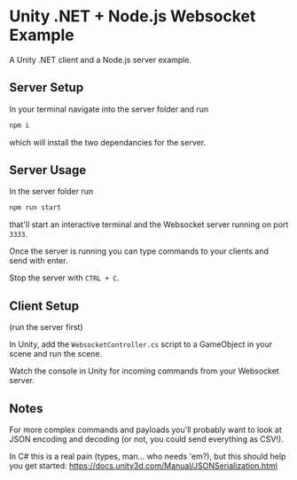 # Unity .NET + Node.js Websocket Example

A Unity .NET client and a Node.js server example.

## Server Setup

In your terminal navigate into the server folder and run

```bash
npm i
```

which will install the two dependancies for the server.

## Server Usage

In the server folder run

```bash
npm run start
```

that'll start an interactive terminal and the Websocket server running on port `3333`.

Once the server is running you can type commands to your clients and send with enter.

Stop the server with `CTRL + C`.

## Client Setup

(run the server first)

In Unity, add the `WebsocketController.cs` script to a GameObject in your scene and run the scene.

Watch the console in Unity for incoming commands from your Websocket server.

## Notes

For more complex commands and payloads you'll probably want to look at JSON encoding and decoding (or not, you could send everything as CSV!).

In C# this is a real pain (types, man... who needs 'em?), but this should help you get started:
https://docs.unity3d.com/Manual/JSONSerialization.html
